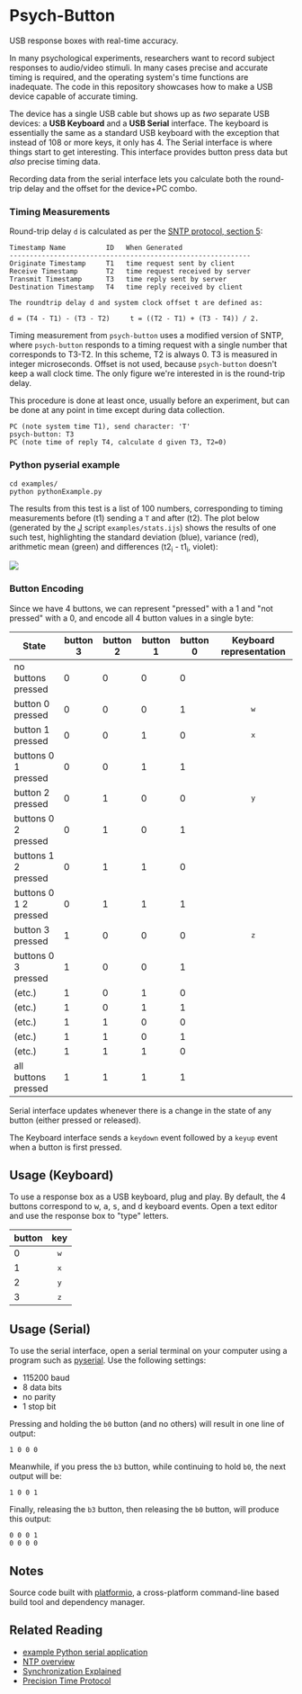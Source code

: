 Psych-Button
============
USB response boxes with real-time accuracy.

In many psychological experiments, researchers want to record subject responses to audio/video stimuli.  In many cases precise and accurate timing is required, and the operating system's time functions are inadequate.  The code in this repository showcases how to make a USB device capable of accurate timing.

The device has a single USB cable but shows up as *two* separate USB devices: a **USB Keyboard** and a **USB Serial** interface.  The keyboard is essentially the same as a standard USB keyboard with the exception that instead of 108 or more keys, it only has 4.  The Serial interface is where things start to get interesting.  This interface provides button press data but *also* precise timing data.

Recording data from the serial interface lets you calculate both the round-trip delay and the offset for the device+PC combo.

### Timing Measurements
Round-trip delay `d` is calculated as per the [SNTP protocol, section 5](https://tools.ietf.org/html/rfc4330#section-5):

    Timestamp Name          ID   When Generated
    ------------------------------------------------------------
    Originate Timestamp     T1   time request sent by client
    Receive Timestamp       T2   time request received by server
    Transmit Timestamp      T3   time reply sent by server
    Destination Timestamp   T4   time reply received by client

    The roundtrip delay d and system clock offset t are defined as:

    d = (T4 - T1) - (T3 - T2)     t = ((T2 - T1) + (T3 - T4)) / 2.

Timing measurement from `psych-button` uses a modified version of SNTP, where `psych-button` responds to a timing request with a single number that corresponds to T3-T2.  In this scheme, T2 is always 0.  T3 is measured in integer microseconds.  Offset is not used, because `psych-button` doesn't keep a wall clock time.  The only figure we're interested in is the round-trip delay.

This procedure is done at least once, usually before an experiment, but can be done at any point in time except during data collection.

    PC (note system time T1), send character: 'T'
    psych-button: T3
    PC (note time of reply T4, calculate d given T3, T2=0)

### Python pyserial example

    cd examples/
    python pythonExample.py

The results from this test is a list of 100 numbers, corresponding to timing measurements before (t1) sending a `T` and after (t2).  The plot below (generated by the [J](http://www.jsoftware.com/) script `examples/stats.ijs`) shows the results of one such test, highlighting the standard deviation (blue), variance (red), arithmetic mean (green) and differences (t2<sub>i</sub> - t1<sub>i</sub>, violet):

![](https://raw.githubusercontent.com/hoosierEE/psych-button/master/examples/round_trip_timing.png)

### Button Encoding
Since we have 4 buttons, we can represent "pressed" with a 1 and "not pressed" with a 0, and encode all 4 button values in a single byte:

| State                   | button 3 | button 2 | button 1 | button 0 | Keyboard representation |
|-------------------------|----------|----------|----------|----------|:-----------------------:|
| no buttons pressed      | 0        | 0        | 0        | 0        |                         |
| button 0 pressed        | 0        | 0        | 0        | 1        |      <kbd>w</kbd>       |
| button 1 pressed        | 0        | 0        | 1        | 0        |      <kbd>x</kbd>       |
| buttons 0 1 pressed     | 0        | 0        | 1        | 1        |                         |
| button 2 pressed        | 0        | 1        | 0        | 0        |      <kbd>y</kbd>       |
| buttons 0 2 pressed     | 0        | 1        | 0        | 1        |                         |
| buttons 1 2 pressed     | 0        | 1        | 1        | 0        |                         |
| buttons 0 1 2 pressed   | 0        | 1        | 1        | 1        |                         |
| button 3 pressed        | 1        | 0        | 0        | 0        |      <kbd>z</kbd>       |
| buttons 0 3 pressed     | 1        | 0        | 0        | 1        |                         |
| (etc.)                  | 1        | 0        | 1        | 0        |                         |
| (etc.)                  | 1        | 0        | 1        | 1        |                         |
| (etc.)                  | 1        | 1        | 0        | 0        |                         |
| (etc.)                  | 1        | 1        | 0        | 1        |                         |
| (etc.)                  | 1        | 1        | 1        | 0        |                         |
| all buttons pressed     | 1        | 1        | 1        | 1        |                         |

Serial interface updates whenever there is a change in the state of any button (either pressed or released).

The Keyboard interface sends a `keydown` event followed by a `keyup` event when a button is first pressed.

Usage (Keyboard)
----------------
To use a response box as a USB keyboard, plug and play.  By default, the 4 buttons correspond to <kbd>w</kbd>, <kbd>a</kbd>, <kbd>s</kbd>, and <kbd>d</kbd> keyboard events.  Open a text editor and use the response box to "type" letters.

| button | key          |
|--------|:------------:|
| 0      | <kbd>w</kbd> |
| 1      | <kbd>x</kbd> |
| 2      | <kbd>y</kbd> |
| 3      | <kbd>z</kbd> |

Usage (Serial)
--------------
To use the serial interface, open a serial terminal on your computer using a program such as [pyserial](https://github.com/pyserial/pyserial).  Use the following settings:

* 115200 baud
* 8 data bits
* no parity
* 1 stop bit

Pressing and holding the `b0` button (and no others) will result in one line of output:

    1 0 0 0

Meanwhile, if you press the `b3` button, while continuing to hold `b0`, the next output will be:

    1 0 0 1

Finally, releasing the `b3` button, then releasing the `b0` button, will produce this output:

    0 0 0 1
    0 0 0 0

Notes
-----
Source code built with [platformio](http://platformio.org/#!/), a cross-platform command-line based build tool and dependency manager.

Related Reading
---------------
* [example Python serial application](http://eli.thegreenplace.net/2009/08/07/a-live-data-monitor-with-python-pyqt-and-pyserial/)
* [NTP overview](https://en.wikipedia.org/wiki/Network_Time_Protocol#Clock_synchronization_algorithm)
* [Synchronization Explained](http://www.ni.com/white-paper/11369/en/)
* [Precision Time Protocol](https://en.wikipedia.org/wiki/Precision_Time_Protocol)
